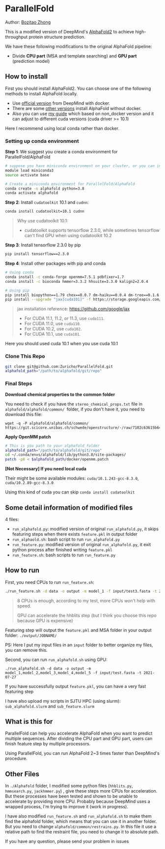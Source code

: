 # ParallelFold

Author: [Bozitao Zhong](zbztzhz@sjtu.edu.cn)

This is a modified version of DeepMind's [AlphaFold2](https://github.com/deepmind/alphafold) to achieve high-throughput protein structure prediction. 

We have these following modifications to the original AlphaFold pipeline:

- Divide **CPU part** (MSA and template searching) and **GPU part** (prediction model)



## How to install 

First you should install AlphaFold2. You can choose one of the following methods to install AlphaFold locally.

- Use [official version](https://github.com/deepmind/alphafold) from DeepMind with docker. 
- There are some [other versions](https://github.com/kalininalab/alphafold_non_docker) install AlphaFold without docker. 
- Also you can use [my guide](https://github.com/Zuricho/AlphaFold_local) which based on non_docker version and it can adjust to different cuda versions (cuda driver >= 10.1) 



Here I recommend using local conda rather than docker.



### Setting up conda environment

**Step 1**: We suggest you create a conda environment for ParallelFold/AlphaFold

```bash
# suppose you have miniconda environment on your cluster, or you can install another miniconda or anaconda
module load miniconda3
source activate base

# Create a miniconda environment for ParallelFold/AlphaFold
conda create -n alphafold python=3.8
conda activate alphafold
```

**Step 2**: Install `cudatoolkit` 10.1 and `cudnn`:

```bash
conda install cudatoolkit=10.1 cudnn
```

> Why use cudatoolkit 10.1:
>
> - cudatoolkit supports tensorflow 2.3.0, while sometimes tensorflow can't find GPU when using cudatoolkit 10.2

**Step 3**: Install tensorflow 2.3.0 by pip

```bash
pip install tensorflow==2.3.0
```

**Step 4**: Install other packages with pip and conda

```bash
# Using conda
conda install -c conda-forge openmm=7.5.1 pdbfixer=1.7
conda install -c bioconda hmmer=3.3.2 hhsuite=3.3.0 kalign2=2.0.4

# Using pip
pip install biopython==1.79 chex==0.0.7 dm-haiku==0.0.4 dm-tree==0.1.6 immutabledict==2.0.0 jax==0.2.14 ml-collections==0.1.0
pip install --upgrade "jax[cuda101]" -f https://storage.googleapis.com/jax-releases/jax_releases.html
```

>  jax installation reference: https://github.com/google/jax
> 
> - For CUDA 11.1, 11.2, or 11.3, use `cuda111`.
> - For CUDA 11.0, use `cuda110`.
> - For CUDA 10.2, use `cuda102`.
> - For CUDA 10.1, use `cuda101`.

Here you should used cuda 10.1 when you use cuda 10.1



### Clone This Repo

```bash
git clone git@github.com:Zuricho/ParallelFold.git
alphafold_path="/path/to/alphafold/git/repo"
```



### Final Steps

**Download chemical properties to the common folder**

You need to check if you have the `stereo_chemical_props.txt` file in `alphafold/alphafold/common/ `folder, if you don't have it, you need to download this file:

```
wget -q -P alphafold/alphafold/common/ https://git.scicore.unibas.ch/schwede/openstructure/-/raw/7102c63615b64735c4941278d92b554ec94415f8/modules/mol/alg/src/stereo_chemical_props.txt
```

**Apply OpenMM patch**

```bash
# This is you path to your alphafold folder
alphafold_path="/path/to/alphafold/git/repo"
cd ~/.conda/envs/alphafold/lib/python3.8/site-packages/
patch -p0 < $alphafold_path/docker/openmm.patch
```

**[Not Necessary] If you need local cuda**

Their might be some available modules: `cuda/10.1.243-gcc-8.3.0`, `cuda/10.2.89-gcc-8.3.0`

Using this kind of cuda you can skip `conda install cudatoolkit`



## Some detail information of modified files

4 files:

- `run_alphafold.py`: modified version of original `run_alphafold.py`, it skips featuring steps when there exists `feature.pkl` in output folder
- `run_alphaold.sh`: bash script to run `run_alphafold.py`
- `run_feature.py`: modified version of original `run_alphafold.py`, it exit python process after finished writing `feature.pkl`
- `run_feature.sh`: bash scripts to run `run_feature.py`



## How to run

First, you need CPUs to run `run_feature.sh`:

```bash
./run_feature.sh -d data -o output -m model_1 -f input/test3.fasta -t 2021-07-27
```

>  8 CPUs is enough, according to my test, more CPUs won't help with speed.
>
> GPU can accelerate the hhblits step (but I think you choose this repo because GPU is expensive)

Featuring step will output the `feature.pkl`  and MSA folder in your output folder: `./output/JOBNAME/`

PS: Here I put my input files in an `input` folder to better organize my files, you can remove this.



Second, you can run `run_alphafold.sh` using GPU:

```
./run_alphafold.sh -d data -o output -m model_1,model_2,model_3,model_4,model_5 -f input/test.fasta -t 2021-07-27
```

If you have successfully output `feature.pkl`, you can have a very fast featuring step



I have also upload my scripts in SJTU HPC (using slurm): `sub_alphafold.slurm` and `sub_feature.slurm`



## What is this for

ParallelFold can help you accelerate AlphaFold when you want to predict multiple sequences. After dividing the CPU part and GPU part, users can finish feature step by multiple processors.

Using ParallelFold, you can run AlphaFold 2~3 times faster than DeepMind's procedure. 



## Other Files

In `./Alphafold` folder, I modified some python files (`hhblits.py`, `hmmsearch.py`, `jackhmmer.py`) , give these steps more CPUs for acceleration. But  these processes have been tested and shown to be unable to accelerate by  providing more CPU. Probably because DeepMind uses a wrapped process, I'm trying to improve it (work in progress).



I have also modified `run_feature.sh` and `run_alphafold.sh` to make them find the alphafold folder, which means that you can use it in another folder. But you need to change `alphafold/common/restrains.py`. In this file it use a relative path to find the restraint file, you need to change it to absolute path.



If you have any question, please send your problem in issues

